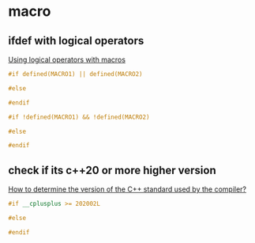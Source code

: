 # macro

## ifdef with logical operators
[Using logical operators with macros](https://stackoverflow.com/questions/13711868/using-logical-operators-with-macros)
```cpp
#if defined(MACRO1) || defined(MACRO2)

#else

#endif
```

```cpp
#if !defined(MACRO1) && !defined(MACRO2)

#else

#endif
```

## check if its c++20 or more higher version
[How to determine the version of the C++ standard used by the compiler?](https://stackoverflow.com/questions/2324658/how-to-determine-the-version-of-the-c-standard-used-by-the-compiler)
```cpp
#if __cplusplus >= 202002L

#else

#endif
```
